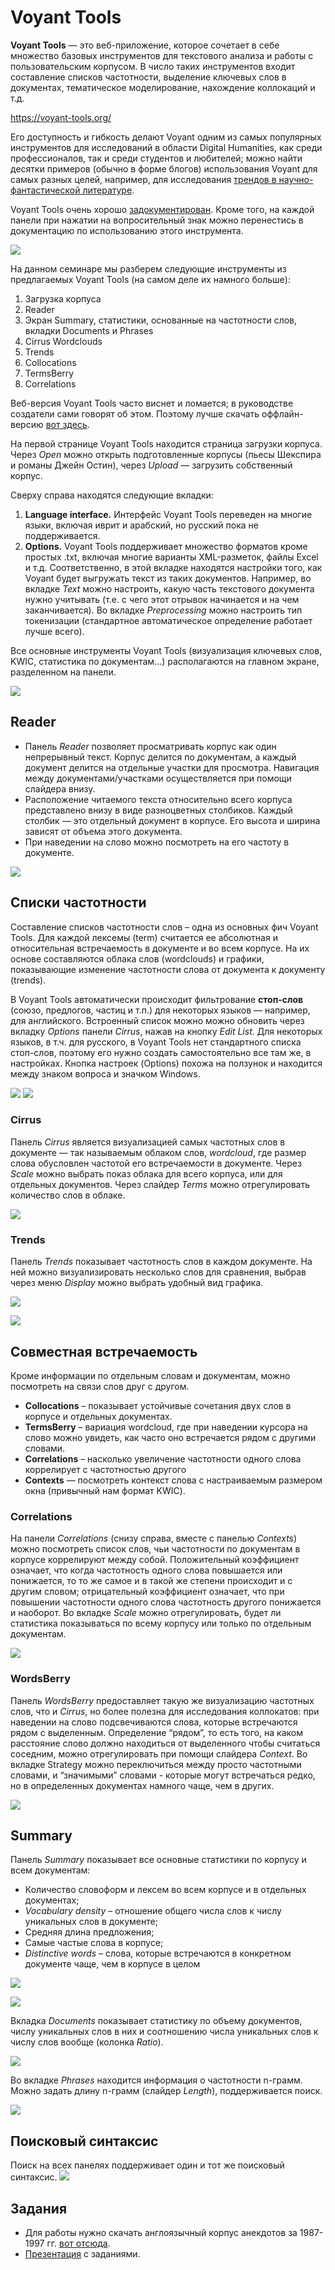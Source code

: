 # Voyant Tools

**Voyant Tools** — это веб-приложение, которое сочетает в себе множество базовых инструментов для текстового анализа и работы с пользовательским корпусом. В число таких инструментов входит составление списков частотности, выделение ключевых слов в документах, тематическое моделирование, нахождение коллокаций и т.д.

https://voyant-tools.org/ 

Его доступность и гибкость делают Voyant одним из самых популярных инструментов для исследований в области Digital Humanities, как среди профессионалов, так и среди студентов и любителей; можно найти десятки примеров (обычно в форме блогов) использования Voyant для самых разных целей, например, для исследования [трендов в научно-фантастической литературе](https://postapocalypticcities.wordpress.com/2013/05/02/voyanttools/).

Voyant Tools очень хорошо [задокументирован](https://voyant-tools.org/docs/#!/guide). Кроме того, на каждой панели при нажатии на вопросительный знак можно перенестись в документацию по использованию этого инструмента. 

![](/assets/image8.png)

На данном семинаре мы разберем следующие инструменты из предлагаемых Voyant Tools (на самом деле их намного больше):

1. Загрузка корпуса
2. Reader
3. Экран Summary, статистики, основанные на частотности слов, вкладки Documents и Phrases
4. Cirrus Wordclouds
5. Trends
6. Collocations
7. TermsBerry
8. Correlations


Веб-версия Voyant Tools часто виснет и ломается; в руководстве создатели сами говорят об этом. Поэтому лучше скачать оффлайн-версию [вот здесь](https://github.com/sgsinclair/VoyantServer/releases/tag/2.4.0-M7).

На первой странице Voyant Tools находится страница загрузки корпуса. Через *Open* можно открыть подготовленные корпусы (пьесы Шекспира и романы Джейн Остин), через *Upload* — загрузить собственный корпус.

Сверху справа находятся следующие вкладки:
1. **Language interface.** Интерфейс Voyant Tools переведен на многие языки, включая иврит и арабский, но русский пока не поддерживается.
2. **Options.** Voyant Tools поддерживает множество форматов кроме простых .txt, включая многие варианты XML-разметок, файлы Excel и т.д. Соответственно, в этой вкладке находятся настройки того, как Voyant будет выгружать текст из таких документов. Например, во вкладке *Text* можно настроить, какую часть текстового документа нужно учитывать (т.е. с чего этот отрывок начинается и на чем заканчивается). Во вкладке *Preprocessing* можно настроить тип токенизации (стандартное автоматическое определение работает лучше всего).

Все основные инструменты Voyant Tools (визуализация ключевых слов, KWIC, статистика по документам...) располагаются на главном экране, разделенном на панели.

![](/assets/image7.png)

## Reader 

* Панель *Reader* позволяет просматривать корпус как один непрерывный текст. Корпус делится по документам, а каждый документ делится на отдельные участки для просмотра. Навигация между документами/участками осуществляется при помощи слайдера внизу.
* Расположение читаемого текста относительно всего корпуса представлено внизу в виде разноцветных столбиков. Каждый столбик — это отдельный документ в корпусе. Его высота и ширина зависят от объема этого документа. 
* При наведении на слово можно посмотреть на его частоту в документе. 

![](/assets/image1.png)

## Списки частотности

Составление списков частотности слов – одна из основных фич Voyant Tools. Для каждой лексемы (term) считается ее абсолютная и относительная встречаемость в документе и во всем корпусе. На их основе составляются облака слов (wordclouds) и графики, показывающие изменение частотности слова от документа к документу (trends).

В Voyant Tools автоматически происходит фильтрование **стоп-слов** (союзо, предлогов, частиц и т.п.) для некоторых языков — например, для английского. Встроенный список можно можно обновить через вкладку *Options* панели *Cirrus*, нажав на кнопку *Edit List*. Для некоторых языков, в т.ч. для русского, в Voyant Tools нет стандартного списка стоп-слов, поэтому его нужно создать самостоятельно все там же, в настройках. Кнопка настроек (Options) похожа на ползунок и находится между знаком вопроса и значком Windows.

![](/assets/image9.png)
![](/assets/image2.png)

### Cirrus

Панель *Cirrus* является визуализацией самых частотных слов в документе — так называемым облаком слов, *wordcloud*, где размер слова обусловлен частотой его встречаемости в документе. Через *Scale* можно выбрать показ облака для всего корпуса, или для отдельных документов. Через слайдер *Terms* можно отрегулировать количество слов в облаке.

![](/assets/image4.png)

### Trends

Панель *Trends* показывает частотность слов в каждом документе. На ней можно визуализировать несколько слов для сравнения, выбрав через меню *Display* можно выбрать удобный вид графика.

![](/assets/image3.png)

![](/assets/image14.png)

## Совместная встречаемость

Кроме информации по отдельным словам и документам, можно посмотреть на связи слов друг с другом.

* **Collocations** – показывает устойчивые сочетания двух слов в корпусе и отдельных документах.
* **TermsBerry** – вариация wordcloud, где при наведении курсора на слово можно увидеть, как часто оно встречается рядом с другими словами.
* **Correlations** – насколько увеличение частотности одного слова коррелирует с частотностью другого
* **Contexts** — посмотреть контекст слова с настраиваемым размером окна (привычный нам формат KWIC).

### Correlations
На панели *Correlations* (снизу справа, вместе с панелью *Contexts*) можно посмотреть список слов, чьи частотности по документам в корпусе коррелируют между собой. Положительный коэффициент означает, что когда частотность одного слова повышается или понижается, то то же самое и в такой же степени происходит и с другим словом; отрицательный коэффициент означает, что при повышении частотности одного слова частотность другого понижается и наоборот. Во вкладке *Scale* можно отрегулировать, будет ли статистика показываться по всему корпусу или только по отдельным документам.

![](/assets/image12.png)

### WordsBerry
Панель *WordsBerry* предоставляет такую же визуализацию частотных слов, что и *Cirrus*, но более полезна для исследования коллокатов: при наведении на слово подсвечиваются слова, которые встречаются рядом с выделенным. Определение “рядом”, то есть того, на каком расстояние слово должно находиться от выделенного чтобы считаться соседним, можно отрегулировать при помощи слайдера *Context*. Во вкладке Strategy можно переключиться между просто частотными словами, и “значимыми” словами - которые могут встречаться редко, но в определенных документах намного чаще, чем в других.

![](/assets/image6.png)

## Summary

Панель *Summary* показывает все основные статистики по корпусу и всем документам:
* Количество словоформ и лексем во всем корпусе и в отдельных документах;
* *Vocabulary density* – отношение общего числа слов к числу уникальных слов в документе;
* Средняя длина предложения;
* Самые частые слова в корпусе;
* *Distinctive words* – слова, которые встречаются в конкретном документе чаще, чем в корпусе в целом

![](/assets/image15.png)

![](/assets/image5.png)
 
Вкладка *Documents* показывает статистику по объему документов, числу уникальных слов в них и соотношению числа уникальных слов к числу слов вообще (колонка *Ratio*).

![](/assets/image13.png)

Во вкладке *Phrases* находится информация о частотности n-грамм. Можно задать длину n-грамм (слайдер *Length*), поддерживается поиск.

![](/assets/image10.png)

## Поисковый синтаксис

Поиск на всех панелях поддерживает один и тот же поисковый синтаксис.
![](/assets/image11.png)


## Задания

* Для работы нужно скачать англоязычный корпус анекдотов за 1987-1997 гг. [вот отсюда](https://drive.google.com/open?id=1pPwRzuy18DXW7KO1mKqMI2zy-SwO5FYp).
* [Презентация](https://drive.google.com/open?id=1iSr9EundGyJRoK6bL0L8WS07dpKhEVlt) с заданиями.
